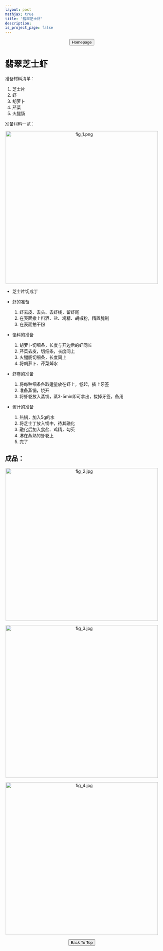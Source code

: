 ```yaml
---
layout: post
mathjax: true
title: '翡翠芝士虾'
description: 
is_project_page: false
---
```



<p style="text-align:center;">
<button type="button" onclick="window.location.href='index.html';">Homepage</button>
</p>

# 翡翠芝士虾
准备材料清单：
1. 芝士片
2. 虾
3. 胡萝卜
4. 芹菜
5. 火腿肠

准备材料一览：
<p align="center">
    <img src="https://drive.google.com/uc?export=view&id=1H-7_kNc-AVoAKhk3IjKo_j0dmukm6AqB" alt="fig_1.png" width="500">
</p>

- 芝士片切成丁

- 虾的准备
    1. 虾去皮、去头、去虾线，留虾尾
    2. 在表面撒上料酒、盐、鸡精、胡椒粉，精置腌制
    3. 在表面拍干粉

- 馅料的准备
    1. 胡萝卜切细条，长度与开边后的虾同长
    2. 芹菜去皮，切细条，长度同上
    3. 火腿肠切细条，长度同上
    4. 将胡萝卜、芹菜焯水

- 虾卷的准备
    1. 将每种细条各取适量放在虾上，卷起，插上牙签
    2. 准备蒸锅，烧开
    3. 将虾卷放入蒸锅，蒸3-5min即可拿出，拔掉牙签，备用

- 酱汁的准备
    1. 热锅，加入5g的水
    2. 将芝士丁放入锅中，待其融化
    3. 融化后加入食盐、鸡精，勾芡
    4. 淋在蒸熟的虾卷上
    5. 完了
    

## 成品：
<p align="center">
    <img src="https://drive.google.com/uc?export=view&id=1kOGTZH-_9TaUYoO3O-5O9XEFvQRci93q" alt="fig_2.jpg" width="500">
</p>

<p align="center">
    <img src="https://drive.google.com/uc?export=view&id=1Bw1wo--EVPh0BnTNkg-mmtxdAhEiNXyY" alt="fig_3.jpg" width="500">
</p>

<p align="center">
    <img src="https://drive.google.com/uc?export=view&id=1bydwHpiUylx24BbijsuQIfXvyN_78k49" alt="fig_4.jpg" width="500">
</p>



<p style="text-align:center;">
<button type="button" onclick="window.location.href='#top';">Back To Top</button>
<p>
